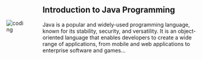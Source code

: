 <div style="display: flex; justify-content: space-between; align-items: center;">
  <img src="coding.gif" alt="coding" style="max-width: 40%; height: auto;">
  <div style="max-width: 500px; margin-left: 50px;">
    <h2>Introduction to Java Programming</h2>
    <p>Java is a popular and widely-used programming language, known for its stability, security, and versatility. It is an object-oriented language that enables developers to create a wide range of applications, from mobile and web applications to enterprise software and games...</p>
  </div>
</div>
